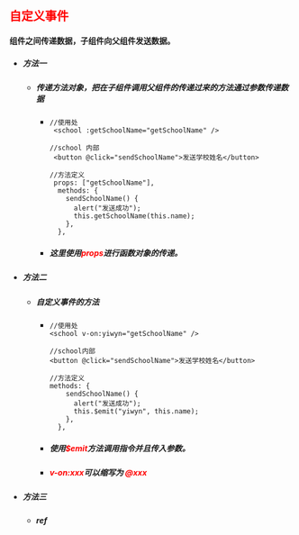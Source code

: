## <font color='red'>自定义事件</font>



#### 组件之间传递数据，子组件向父组件发送数据。

- ##### 方法一

  - ##### 传递方法对象，把在子组件调用父组件的传递过来的方法通过参数传递数据

    - ```vue
      //使用处
       <school :getSchoolName="getSchoolName" />
      
      //school 内部
       <button @click="sendSchoolName">发送学校姓名</button>
      
      //方法定义
       props: ["getSchoolName"],
        methods: {
          sendSchoolName() {
            alert("发送成功");
            this.getSchoolName(this.name);
          },
        },
      ```

    - ##### 这里使用<font color='red'>props</font>进行函数对象的传递。

- ##### 方法二

  - ##### 自定义事件的方法

    - ```vue
      //使用处
      <school v-on:yiwyn="getSchoolName" />
          
      //school内部
      <button @click="sendSchoolName">发送学校姓名</button>
      
      //方法定义
      methods: {
          sendSchoolName() {
            alert("发送成功");
            this.$emit("yiwyn", this.name);
          },
        },
      ```

    - ##### 使用<font color='red'>$emit</font>方法调用指令并且传入参数。

    - ##### <font color='red'>v-on:xxx</font>可以缩写为 <font color='red'>@xxx</font> 
  
- ##### 方法三

  - ##### ref

